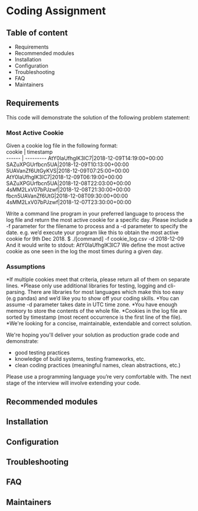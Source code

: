 # Coding Assignment

## Table of content

* Requirements
* Recommended modules
* Installation
* Configuration
* Troubleshooting
* FAQ
* Maintainers

## Requirements

This code will demonstrate the solution of the following problem statement:  

### Most Active Cookie

Given a cookie log file in the following format:  
cookie | timestamp  
------ | ---------
AtY0laUfhglK3lC7|2018-12-09T14:19:00+00:00  
SAZuXPGUrfbcn5UA|2018-12-09T10:13:00+00:00  
5UAVanZf6UtGyKVS|2018-12-09T07:25:00+00:00  
AtY0laUfhglK3lC7|2018-12-09T06:19:00+00:00  
SAZuXPGUrfbcn5UA|2018-12-08T22:03:00+00:00  
4sMM2LxV07bPJzwf|2018-12-08T21:30:00+00:00  
fbcn5UAVanZf6UtG|2018-12-08T09:30:00+00:00  
4sMM2LxV07bPJzwf|2018-12-07T23:30:00+00:00  

Write a command line program in your preferred language to process the log file and return the most active
cookie for a specific day. Please include a -f parameter for the filename to process and a -d parameter to
specify the date.
e.g. we’d execute your program like this to obtain the most active cookie for 9th Dec 2018.
$ ./[command] -f cookie_log.csv -d 2018-12-09
And it would write to stdout:
AtY0laUfhglK3lC7
We define the most active cookie as one seen in the log the most times during a given day.

### Assumptions

*If multiple cookies meet that criteria, please return all of them on separate lines.
*Please only use additional libraries for testing, logging and cli-parsing. There are libraries for most
languages which make this too easy (e.g pandas) and we’d like you to show off your coding skills.
*You can assume -d parameter takes date in UTC time zone.
*You have enough memory to store the contents of the whole file.
*Cookies in the log file are sorted by timestamp (most recent occurrence is the first line of the file).
*We're looking for a concise, maintainable, extendable and correct solution.

We're hoping you'll deliver your solution as production grade code and demonstrate:

* good testing practices
* knowledge of build systems, testing frameworks, etc.
* clean coding practices (meaningful names, clean abstractions, etc.)

Please use a programming language you’re very comfortable with. The next stage of the interview
will involve extending your code.

## Recommended modules

## Installation

## Configuration

## Troubleshooting

## FAQ

## Maintainers

